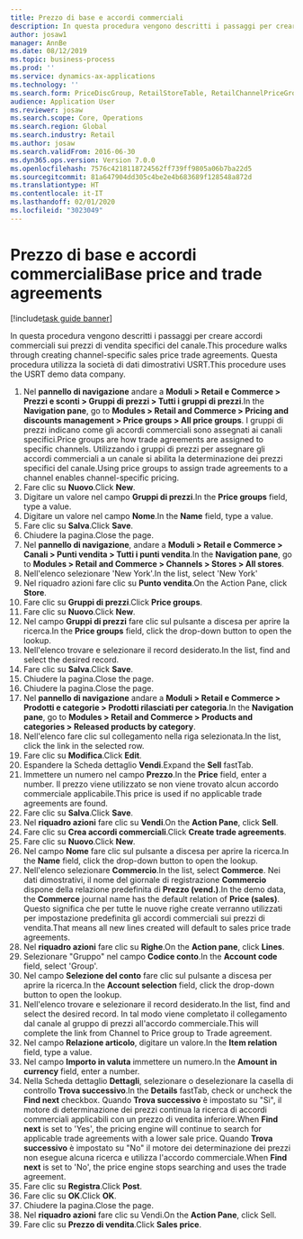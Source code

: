 ```yaml
---
title: Prezzo di base e accordi commerciali
description: In questa procedura vengono descritti i passaggi per creare accordi commerciali sui prezzi di vendita specifici del canale.
author: josaw1
manager: AnnBe
ms.date: 08/12/2019
ms.topic: business-process
ms.prod: ''
ms.service: dynamics-ax-applications
ms.technology: ''
ms.search.form: PriceDiscGroup, RetailStoreTable, RetailChannelPriceGroup, EcoResProductDetailsExtended, PriceDiscAdmTable, PriceDiscAdm
audience: Application User
ms.reviewer: josaw
ms.search.scope: Core, Operations
ms.search.region: Global
ms.search.industry: Retail
ms.author: josaw
ms.search.validFrom: 2016-06-30
ms.dyn365.ops.version: Version 7.0.0
ms.openlocfilehash: 7576c4218118724562ff739ff9805a06b7ba22d5
ms.sourcegitcommit: 81a647904dd305c4be2e4b683689f128548a872d
ms.translationtype: HT
ms.contentlocale: it-IT
ms.lasthandoff: 02/01/2020
ms.locfileid: "3023049"
---
```

# <a name="base-price-and-trade-agreements"></a><span data-ttu-id="cb93f-103">Prezzo di base e accordi commerciali</span><span class="sxs-lookup"><span data-stu-id="cb93f-103">Base price and trade agreements</span></span>

[!include[task guide banner](../includes/task-guide-banner.md)]

<span data-ttu-id="cb93f-104">In questa procedura vengono descritti i passaggi per creare accordi commerciali sui prezzi di vendita specifici del canale.</span><span class="sxs-lookup"><span data-stu-id="cb93f-104">This procedure walks through creating channel-specific sales price trade agreements.</span></span> <span data-ttu-id="cb93f-105">Questa procedura utilizza la società di dati dimostrativi USRT.</span><span class="sxs-lookup"><span data-stu-id="cb93f-105">This procedure uses the USRT demo data company.</span></span>

1. <span data-ttu-id="cb93f-106">Nel **pannello di navigazione** andare a **Moduli > Retail e Commerce > Prezzi e sconti > Gruppi di prezzi > Tutti i gruppi di prezzi**.</span><span class="sxs-lookup"><span data-stu-id="cb93f-106">In the **Navigation pane**, go to **Modules > Retail and Commerce > Pricing and discounts management > Price groups > All price groups**.</span></span> <span data-ttu-id="cb93f-107">I gruppi di prezzi indicano come gli accordi commerciali sono assegnati ai canali specifici.</span><span class="sxs-lookup"><span data-stu-id="cb93f-107">Price groups are how trade agreements are assigned to specific channels.</span></span> <span data-ttu-id="cb93f-108">Utilizzando i gruppi di prezzi per assegnare gli accordi commerciali a un canale si abilita la determinazione dei prezzi specifici del canale.</span><span class="sxs-lookup"><span data-stu-id="cb93f-108">Using price groups to assign trade agreements to a channel enables channel-specific pricing.</span></span>  
2. <span data-ttu-id="cb93f-109">Fare clic su **Nuovo**.</span><span class="sxs-lookup"><span data-stu-id="cb93f-109">Click **New**.</span></span>
3. <span data-ttu-id="cb93f-110">Digitare un valore nel campo **Gruppi di prezzi**.</span><span class="sxs-lookup"><span data-stu-id="cb93f-110">In the **Price groups** field, type a value.</span></span>
4. <span data-ttu-id="cb93f-111">Digitare un valore nel campo **Nome**.</span><span class="sxs-lookup"><span data-stu-id="cb93f-111">In the **Name** field, type a value.</span></span>
5. <span data-ttu-id="cb93f-112">Fare clic su **Salva**.</span><span class="sxs-lookup"><span data-stu-id="cb93f-112">Click **Save**.</span></span>
6. <span data-ttu-id="cb93f-113">Chiudere la pagina.</span><span class="sxs-lookup"><span data-stu-id="cb93f-113">Close the page.</span></span>
7. <span data-ttu-id="cb93f-114">Nel **pannello di navigazione**, andare a **Moduli > Retail e Commerce > Canali > Punti vendita > Tutti i punti vendita**.</span><span class="sxs-lookup"><span data-stu-id="cb93f-114">In the **Navigation pane**, go to **Modules > Retail and Commerce > Channels > Stores > All stores**.</span></span>
8. <span data-ttu-id="cb93f-115">Nell'elenco selezionare 'New York'.</span><span class="sxs-lookup"><span data-stu-id="cb93f-115">In the list, select 'New York'</span></span>
9. <span data-ttu-id="cb93f-116">Nel riquadro azioni fare clic su **Punto vendita**.</span><span class="sxs-lookup"><span data-stu-id="cb93f-116">On the Action Pane, click **Store**.</span></span>
10. <span data-ttu-id="cb93f-117">Fare clic su **Gruppi di prezzi**.</span><span class="sxs-lookup"><span data-stu-id="cb93f-117">Click **Price groups**.</span></span>
11. <span data-ttu-id="cb93f-118">Fare clic su **Nuovo**.</span><span class="sxs-lookup"><span data-stu-id="cb93f-118">Click **New**.</span></span>
12. <span data-ttu-id="cb93f-119">Nel campo **Gruppi di prezzi** fare clic sul pulsante a discesa per aprire la ricerca.</span><span class="sxs-lookup"><span data-stu-id="cb93f-119">In the **Price groups** field, click the drop-down button to open the lookup.</span></span>
13. <span data-ttu-id="cb93f-120">Nell'elenco trovare e selezionare il record desiderato.</span><span class="sxs-lookup"><span data-stu-id="cb93f-120">In the list, find and select the desired record.</span></span>
14. <span data-ttu-id="cb93f-121">Fare clic su **Salva**.</span><span class="sxs-lookup"><span data-stu-id="cb93f-121">Click **Save**.</span></span>
15. <span data-ttu-id="cb93f-122">Chiudere la pagina.</span><span class="sxs-lookup"><span data-stu-id="cb93f-122">Close the page.</span></span>
16. <span data-ttu-id="cb93f-123">Chiudere la pagina.</span><span class="sxs-lookup"><span data-stu-id="cb93f-123">Close the page.</span></span>
17. <span data-ttu-id="cb93f-124">Nel **pannello di navigazione** andare a **Moduli > Retail e Commerce > Prodotti e categorie > Prodotti rilasciati per categoria**.</span><span class="sxs-lookup"><span data-stu-id="cb93f-124">In the **Navigation pane**, go to **Modules > Retail and Commerce > Products and categories > Released products by category**.</span></span>
18. <span data-ttu-id="cb93f-125">Nell'elenco fare clic sul collegamento nella riga selezionata.</span><span class="sxs-lookup"><span data-stu-id="cb93f-125">In the list, click the link in the selected row.</span></span>
19. <span data-ttu-id="cb93f-126">Fare clic su **Modifica**.</span><span class="sxs-lookup"><span data-stu-id="cb93f-126">Click **Edit**.</span></span>
20. <span data-ttu-id="cb93f-127">Espandere la Scheda dettaglio **Vendi**.</span><span class="sxs-lookup"><span data-stu-id="cb93f-127">Expand the **Sell** fastTab.</span></span>
21. <span data-ttu-id="cb93f-128">Immettere un numero nel campo **Prezzo**.</span><span class="sxs-lookup"><span data-stu-id="cb93f-128">In the **Price** field, enter a number.</span></span> <span data-ttu-id="cb93f-129">Il prezzo viene utilizzato se non viene trovato alcun accordo commerciale applicabile.</span><span class="sxs-lookup"><span data-stu-id="cb93f-129">This price is used if no applicable trade agreements are found.</span></span>  
22. <span data-ttu-id="cb93f-130">Fare clic su **Salva**.</span><span class="sxs-lookup"><span data-stu-id="cb93f-130">Click **Save**.</span></span>
23. <span data-ttu-id="cb93f-131">Nel **riquadro azioni** fare clic su **Vendi**.</span><span class="sxs-lookup"><span data-stu-id="cb93f-131">On the **Action Pane**, click **Sell**.</span></span>
24. <span data-ttu-id="cb93f-132">Fare clic su **Crea accordi commerciali**.</span><span class="sxs-lookup"><span data-stu-id="cb93f-132">Click **Create trade agreements**.</span></span>
25. <span data-ttu-id="cb93f-133">Fare clic su **Nuovo**.</span><span class="sxs-lookup"><span data-stu-id="cb93f-133">Click **New**.</span></span>
26. <span data-ttu-id="cb93f-134">Nel campo **Nome** fare clic sul pulsante a discesa per aprire la ricerca.</span><span class="sxs-lookup"><span data-stu-id="cb93f-134">In the **Name** field, click the drop-down button to open the lookup.</span></span>
27. <span data-ttu-id="cb93f-135">Nell'elenco selezionare **Commercio**.</span><span class="sxs-lookup"><span data-stu-id="cb93f-135">In the list, select **Commerce**.</span></span> <span data-ttu-id="cb93f-136">Nei dati dimostrativi, il nome del giornale di registrazione **Commercio** dispone della relazione predefinita di **Prezzo (vend.)**.</span><span class="sxs-lookup"><span data-stu-id="cb93f-136">In the demo data, the **Commerce** journal name has the default relation of **Price (sales)**.</span></span> <span data-ttu-id="cb93f-137">Questo significa che per tutte le nuove righe create verranno utilizzati per impostazione predefinita gli accordi commerciali sui prezzi di vendita.</span><span class="sxs-lookup"><span data-stu-id="cb93f-137">That means all new lines created will default to sales price trade agreements.</span></span>  
28. <span data-ttu-id="cb93f-138">Nel **riquadro azioni** fare clic su **Righe**.</span><span class="sxs-lookup"><span data-stu-id="cb93f-138">On the **Action pane**, click **Lines**.</span></span>
29. <span data-ttu-id="cb93f-139">Selezionare "Gruppo" nel campo **Codice conto**.</span><span class="sxs-lookup"><span data-stu-id="cb93f-139">In the **Account code** field, select 'Group'.</span></span>
30. <span data-ttu-id="cb93f-140">Nel campo **Selezione del conto** fare clic sul pulsante a discesa per aprire la ricerca.</span><span class="sxs-lookup"><span data-stu-id="cb93f-140">In the **Account selection** field, click the drop-down button to open the lookup.</span></span>
31. <span data-ttu-id="cb93f-141">Nell'elenco trovare e selezionare il record desiderato.</span><span class="sxs-lookup"><span data-stu-id="cb93f-141">In the list, find and select the desired record.</span></span> <span data-ttu-id="cb93f-142">In tal modo viene completato il collegamento dal canale al gruppo di prezzi all'accordo commerciale.</span><span class="sxs-lookup"><span data-stu-id="cb93f-142">This will complete the link from Channel to Price group to Trade agreement.</span></span>  
32. <span data-ttu-id="cb93f-143">Nel campo **Relazione articolo**, digitare un valore.</span><span class="sxs-lookup"><span data-stu-id="cb93f-143">In the **Item relation** field, type a value.</span></span>
33. <span data-ttu-id="cb93f-144">Nel campo **Importo in valuta** immettere un numero.</span><span class="sxs-lookup"><span data-stu-id="cb93f-144">In the **Amount in currency** field, enter a number.</span></span>
34. <span data-ttu-id="cb93f-145">Nella Scheda dettaglio **Dettagli**, selezionare o deselezionare la casella di controllo **Trova successivo**.</span><span class="sxs-lookup"><span data-stu-id="cb93f-145">In the **Details** fastTab, check or uncheck the **Find next** checkbox.</span></span> <span data-ttu-id="cb93f-146">Quando **Trova successivo** è impostato su "Sì", il motore di determinazione dei prezzi continua la ricerca di accordi commerciali applicabili con un prezzo di vendita inferiore.</span><span class="sxs-lookup"><span data-stu-id="cb93f-146">When **Find next** is set to 'Yes', the pricing engine will continue to search for applicable trade agreements with a lower sale price.</span></span> <span data-ttu-id="cb93f-147">Quando **Trova successivo** è impostato su "No" il motore dei determinazione dei prezzi non esegue alcuna ricerca e utilizza l'accordo commerciale.</span><span class="sxs-lookup"><span data-stu-id="cb93f-147">When **Find next** is set to 'No', the price engine stops searching and uses the trade agreement.</span></span>  
35. <span data-ttu-id="cb93f-148">Fare clic su **Registra**.</span><span class="sxs-lookup"><span data-stu-id="cb93f-148">Click **Post**.</span></span>
36. <span data-ttu-id="cb93f-149">Fare clic su **OK**.</span><span class="sxs-lookup"><span data-stu-id="cb93f-149">Click **OK**.</span></span>
37. <span data-ttu-id="cb93f-150">Chiudere la pagina.</span><span class="sxs-lookup"><span data-stu-id="cb93f-150">Close the page.</span></span>
38. <span data-ttu-id="cb93f-151">Nel **riquadro azioni** fare clic su Vendi.</span><span class="sxs-lookup"><span data-stu-id="cb93f-151">On the **Action Pane**, click Sell.</span></span>
39. <span data-ttu-id="cb93f-152">Fare clic su **Prezzo di vendita**.</span><span class="sxs-lookup"><span data-stu-id="cb93f-152">Click **Sales price**.</span></span>

